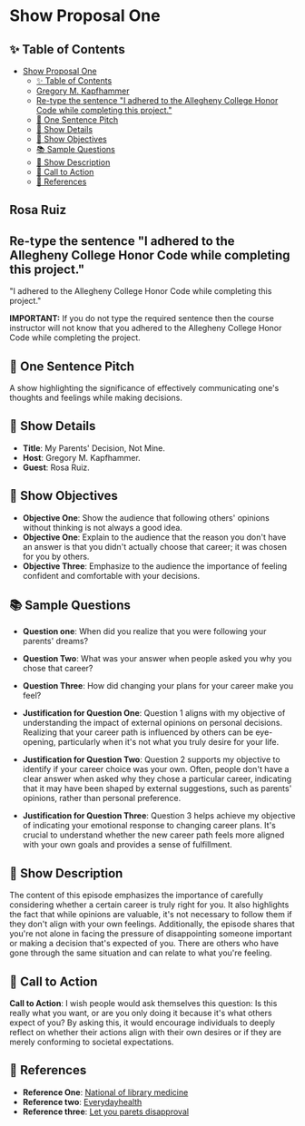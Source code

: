 # Show Proposal One

## ✨ Table of Contents

<!---toc start-->

* [Show Proposal One](#show-proposal-one)
  * [✨ Table of Contents](#-table-of-contents)
  * [Gregory M. Kapfhammer](#gregory-m-kapfhammer)
  * [Re-type the sentence "I adhered to the Allegheny College Honor Code while completing this project."](#re-type-the-sentence-i-adhered-to-the-allegheny-college-honor-code-while-completing-this-project)
  * [🏁 One Sentence Pitch](#-one-sentence-pitch)
  * [🔬 Show Details](#-show-details)
  * [📝 Show Objectives](#-show-objectives)
  * [📚 Sample Questions](#-sample-questions)
  * [🎉 Show Description](#-show-description)
  * [📢 Call to Action](#-call-to-action)
  * [🦜 References](#-references)

<!---toc end-->

## Rosa Ruiz

## Re-type the sentence "I adhered to the Allegheny College Honor Code while completing this project."

"I adhered to the Allegheny College Honor Code while completing this project."

**IMPORTANT:** If you do not type the required sentence then the course
instructor will not know that you adhered to the Allegheny College Honor Code
while completing the project.

## 🏁 One Sentence Pitch

A show highlighting the significance of effectively communicating one's thoughts and feelings while making decisions.

## 🔬 Show Details

- **Title**: My Parents' Decision, Not Mine.
- **Host**: Gregory M. Kapfhammer.
- **Guest**: Rosa Ruiz.

## 📝 Show Objectives

- **Objective One**: Show the audience that following others' opinions without thinking is not always a good idea.
- **Objective One**: Explain to the audience that the reason you don't have an answer is that you didn't actually choose that career; it was chosen for you by others.
- **Objective Three**: Emphasize to the audience the importance of feeling confident and comfortable with your decisions.

## 📚 Sample Questions

- **Question one**: When did you realize that you were following your parents' dreams?

- **Question Two**: What was your answer when people asked you why you chose that career?

- **Question Three**: How did changing your plans for your career make you feel?

- **Justification for Question One**: Question 1 aligns with my objective of understanding the impact of external opinions on personal decisions. Realizing that your career path is influenced by others can be eye-opening, particularly when it's not what you truly desire for your life.
  
- **Justification for Question Two**: Question 2 supports my objective to identify if your career choice was your own. Often, people don't have a clear answer when asked why they chose a particular career, indicating that it may have been shaped by external suggestions, such as parents' opinions, rather than personal preference.

- **Justification for Question Three**: Question 3 helps achieve my objective of indicating your emotional response to changing career plans. It's crucial to understand whether the new career path feels more aligned with your own goals and provides a sense of fulfillment.

## 🎉 Show Description

The content of this episode emphasizes the importance of carefully considering whether a certain career is truly right for you. It also highlights the fact that while opinions are valuable, it's not necessary to follow them if they don't align with your own feelings. Additionally, the episode shares that you're not alone in facing the pressure of disappointing someone important or making a decision that's expected of you. There are others who have gone through the same situation and can relate to what you're feeling.

## 📢 Call to Action

**Call to Action**: I wish people would ask themselves this question: Is this really what you want, or are you only doing it because it's what others expect of you? By asking this, it would encourage individuals to deeply reflect on whether their actions align with their own desires or if they are merely conforming to societal expectations.

## 🦜 References

- **Reference One**: [National of library medicine](https://www.ncbi.nlm.nih.gov/pmc/articles/PMC9859357/)
- **Reference two**: [Everydayhealth](https://www.everydayhealth.com/neurology/importance-decision-making-process/)
- **Reference three**: [Let you parets disapproval](https://hbr.org/2020/09/dont-let-your-parents-disapproval-derail-your-dreams)
